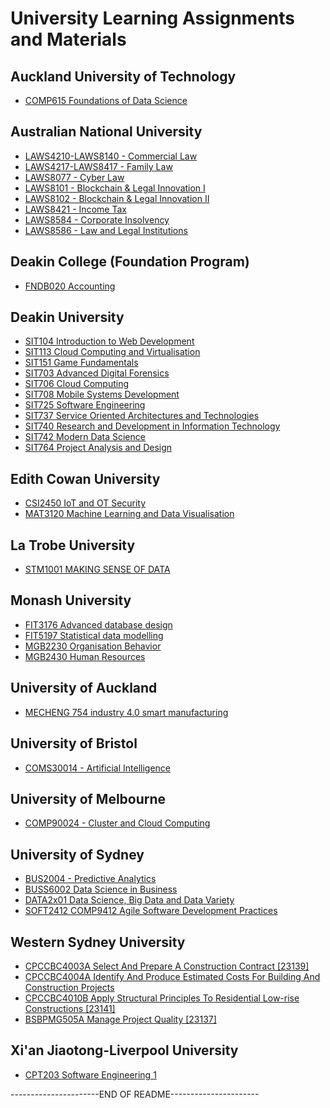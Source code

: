 # University Learning Assignments and Materials

## Auckland University of Technology

- [COMP615 Foundations of Data Science](COMP615%20%20Foundations%20of%20Data%20Science)

## Australian National University

- [LAWS4210-LAWS8140 - Commercial Law](LAWS4210-LAWS8140%20-%20Commercial%20Law)
- [LAWS4217-LAWS8417 - Family Law](LAWS4217-LAWS8417%20-%20Family%20Law)
- [LAWS8077 - Cyber Law](LAWS8077%20-%20Cyber%20Law)
- [LAWS8101 - Blockchain & Legal Innovation I](LAWS8101%20-%20Blockchain%20%26%20Legal%20Innovation%20I)
- [LAWS8102 - Blockchain & Legal Innovation II](LAWS8102%20-%20Blockchain%20%26%20Legal%20Innovation%20II)
- [LAWS8421 - Income Tax](LAWS8421%20-%20Income%20Tax)
- [LAWS8584 - Corporate Insolvency](LAWS8584%20-%20Corporate%20Insolvency)
- [LAWS8586 - Law and Legal Institutions](LAWS8586%20-%20Law%20and%20Legal%20Institutions)

## Deakin College (Foundation Program)

- [FNDB020 Accounting](FNDB020%20Accounting)

## Deakin University

- [SIT104 Introduction to Web Development](SIT104%20-%20Introduction%20to%20Web%20Development)
- [SIT113 Cloud Computing and Virtualisation](SIT113%20-%20Cloud%20Computing%20and%20Virtualisation)
- [SIT151 Game Fundamentals](SIT151%20Game%20Fundamentals)
- [SIT703 Advanced Digital Forensics](SIT703%20Advanced%20Digital%20Forensics)
- [SIT706 Cloud Computing](SIT706%20Cloud%20Computing)
- [SIT708 Mobile Systems Development](SIT708%20-%20Mobile%20Systems%20Development)
- [SIT725 Software Engineering](SIT725%20-%20Software%20Engineering)
- [SIT737 Service Oriented Architectures and Technologies](SIT737%20-%20Service%20Oriented%20Architectures%20and%20Technologies)
- [SIT740 Research and Development in Information Technology](SIT740%20-%20Research%20and%20Development%20in%20Information%20Technology)
- [SIT742 Modern Data Science](SIT742%20-%20Modern%20Data%20Science)
- [SIT764 Project Analysis and Design](SIT764%20-%20Project%20Analysis%20and%20Design)

## Edith Cowan University

- [CSI2450 IoT and OT Security](CSI2450%20IoT%20and%20OT%20Security)
- [MAT3120 Machine Learning and Data Visualisation](MAT3120%20Machine%20Learning%20and%20Data%20Visualisation)

## La Trobe University

- [STM1001 MAKING SENSE OF DATA](STM1001%20MAKING%20SENSE%20OF%20DATA)

## Monash University

- [FIT3176 Advanced database design](FIT3176%20Advanced%20database%20design)
- [FIT5197 Statistical data modelling](FIT5197%20Statistical%20data%20modelling)
- [MGB2230 Organisation Behavior](MGB2230%20Organisation%20Behavior)
- [MGB2430 Human Resources](MGB2430%20Human%20Resources)

## University of Auckland

- [MECHENG 754 industry 4.0 smart manufacturing](MECHENG%20754%20industry%204.0%20smart%20manufacturing)

## University of Bristol

- [COMS30014 - Artificial Intelligence](COMS30014%20-%20Artificial%20Intelligence)

## University of Melbourne

- [COMP90024 - Cluster and Cloud Computing](COMP90024%20-%20Cluster%20and%20Cloud%20Computing)

## University of Sydney

- [BUS2004 - Predictive Analytics](BUS2004%20-%20Predictive%20Analytics)
- [BUSS6002 Data Science in Business](BUSS6002%20Data%20Science%20in%20Business)
- [DATA2x01 Data Science, Big Data and Data Variety](DATA2x01%20Data%20Science%2C%20Big%20Data%20and%20Data%20Variety)
- [SOFT2412 COMP9412 Agile Software Development Practices](SOFT2412%20COMP9412%20Agile%20Software%20Development%20Practices)

## Western Sydney University

- [CPCCBC4003A Select And Prepare A Construction Contract [23139]](CPCCBC4003A%20Select%20And%20Prepare%20A%20Construction%20Contract%20%5B23139%5D)
- [CPCCBC4004A Identify And Produce Estimated Costs For Building And Construction Projects](CPCCBC4004A%20Identify%20And%20Produce%20Estimated%20Costs%20For%20Building%20And%20Construction%20Projects%20%5B23140%5D)
- [CPCCBC4010B Apply Structural Principles To Residential Low-rise Constructions [23141]](CPCCBC4010B%20Apply%20Structural%20Principles%20To%20Residential%20Low-rise%20Constructions%20%5B23141%5D)
- [BSBPMG505A Manage Project Quality [23137]](BSBPMG505A%20Manage%20Project%20Quality%20%5B23137%5D)

## Xi'an Jiaotong-Liverpool University

- [CPT203 Software Engineering 1](CPT203%20Software%20Engineering%201)

----------------------END OF README----------------------
